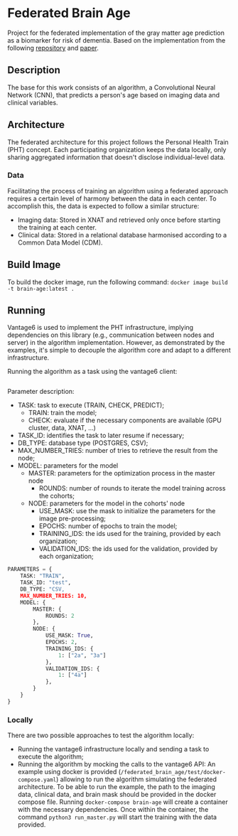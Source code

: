 # Federated Brain Age

Project for the federated implementation of the gray matter age prediction as a biomarker for risk of dementia.
Based on the implementation from the following [repository](https://gitlab.com/radiology/neuro/brain-age/brain-age) and 
[paper](https://www.ncbi.nlm.nih.gov/pmc/articles/PMC6800321/).

## Description

The base for this work consists of an algorithm, a Convolutional Neural Network (CNN), that predicts a person's age based on imaging data and clinical variables.

## Architecture

The federated architecture for this project follows the Personal Health Train (PHT) concept. Each participating organization keeps the data locally, only sharing aggregated information that doesn't disclose individual-level data.

### Data

Facilitating the process of training an algorithm using a federated approach requires a certain level of harmony between the data in each center.
To accomplish this, the data is expected to follow a similar structure:
* Imaging data: Stored in XNAT and retrieved only once before starting the training at each center.
* Clinical data: Stored in a relational database harmonised according to a Common Data Model (CDM).

## Build Image

To build the docker image, run the following command: `docker image build -t brain-age:latest .`

## Running

Vantage6 is used to implement the PHT infrastructure, implying dependencies on this library (e.g., communication between nodes and server) in the algorithm implementation. However, as demonstrated by the examples, it's simple to decouple the algorithm core and adapt to a different infrastructure.

Running the algorithm as a task using the vantage6 client:
```
```

Parameter description:
- TASK: task to execute (TRAIN, CHECK, PREDICT);
  - TRAIN: train the model;
  - CHECK: evaluate if the necessary components are available (GPU cluster, data, XNAT, ...)
- TASK_ID: identifies the task to later resume if necessary;
- DB_TYPE: database type (POSTGRES, CSV);
- MAX_NUMBER_TRIES: number of tries to retrieve the result from the node;
- MODEL: parameters for the model
  - MASTER: parameters for the optimization process in the master node
    - ROUNDS: number of rounds to iterate the model training across the cohorts;
  - NODE: parameters for the model in the cohorts' node
    - USE_MASK: use the mask to initialize the parameters for the image pre-processing;
    - EPOCHS: number of epochs to train the model;
    - TRAINING_IDS: the ids used for the training, provided by each organization;
    - VALIDATION_IDS: the ids used for the validation, provided by each organization;

```python
PARAMETERS = {
    TASK: "TRAIN",
    TASK_ID: "test",
    DB_TYPE: "CSV,
    MAX_NUMBER_TRIES: 10,
    MODEL: {
        MASTER: {
            ROUNDS: 2
        },
        NODE: {
            USE_MASK: True,
            EPOCHS: 2,
            TRAINING_IDS: {
                1: ["2a", "3a"]
            },
            VALIDATION_IDS: {
                1: ["4a"]
            },
        }
    }
}
```

### Locally

There are two possible approaches to test the algorithm locally:
- Running the vantage6 infrastructure locally and sending a task to execute the algorithm;
- Running the algorithm by mocking the calls to the vantage6 API:
An example using docker is provided (`/federated_brain_age/test/docker-compose.yaml`) allowing to run the algorithm simulating the federated architecture.
To be able to run the example, the path to the imaging data, clinical data, and brain mask should be provided in the docker compose file.
Running `docker-compose brain-age` will create a container with the necessary dependencies. Once within the container, the command `python3 run_master.py` will start the training with the data provided.
